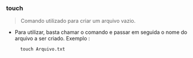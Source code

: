### touch

> Comando utilizado para criar um arquivo vazio.


- Para utilizar, basta chamar o comando e passar em seguida o nome do arquivo a ser criado. Exemplo :

		touch Arquivo.txt
